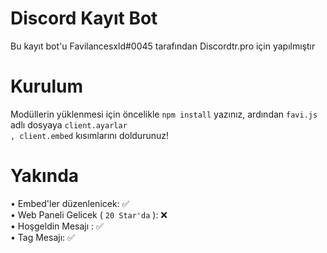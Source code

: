 # Discord Kayıt Bot

Bu kayıt bot'u Favilancesxld#0045 tarafından Discordtr.pro için yapılmıştır

# Kurulum

Modüllerin yüklenmesi için öncelikle <code>npm install</code> yazınız,
ardından <code>favi.js</code> adlı dosyaya <code>client.ayarlar , client.embed</code> kısımlarını doldurunuz!

# Yakında

• Embed'ler düzenlenicek: ✅<br>
• Web Paneli Gelicek ( `20 Star'da` ): ❌<br>
• Hoşgeldin Mesajı : ✅<br>
• Tag Mesajı: ✅<br>

